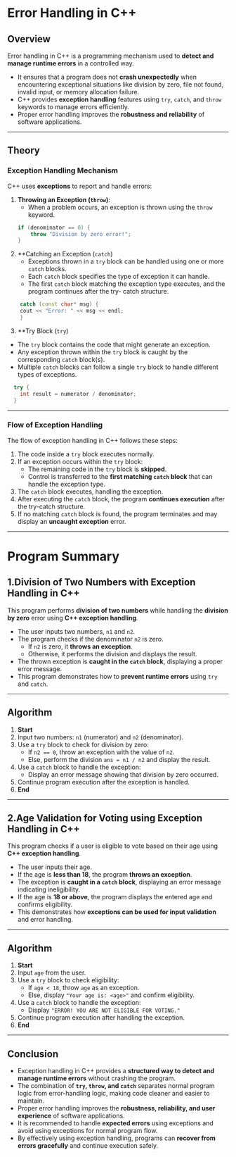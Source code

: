 # Error Handling in C++

##  Overview
Error handling in C++ is a programming mechanism used to **detect and manage runtime errors** in a controlled way.  
- It ensures that a program does not **crash unexpectedly** when encountering exceptional situations like division by zero, file not found, invalid input, or memory allocation failure.  
- C++ provides **exception handling** features using `try`, `catch`, and `throw` keywords to manage errors efficiently.  
- Proper error handling improves the **robustness and reliability** of software applications.

---

##  Theory

###  Exception Handling Mechanism
C++ uses **exceptions** to report and handle errors:
1. **Throwing an Exception (`throw`)**:  
   - When a problem occurs, an exception is thrown using the `throw` keyword.  
   ```cpp
   if (denominator == 0) {
       throw "Division by zero error!";
   }

2. **Catching an Exception (`catch`)
   - Exceptions thrown in a `try` block can be handled using one or more `catch` blocks.  
   - Each `catch` block specifies the type of exception it can handle.  
   - The first `catch` block matching the exception type executes, and the program continues after the try-      catch structure.
  ```cpp
      catch (const char* msg) {
      cout << "Error: " << msg << endl;
      }
```
3. **Try Block (`try`)
  - The `try` block contains the code that might generate an exception.  
  - Any exception thrown within the `try` block is caught by the corresponding `catch` block(s).  
  - Multiple `catch` blocks can follow a single `try` block to handle different types of exceptions.  
  ```cpp
    try {
      int result = numerator / denominator;
    }
  ```
---

###  Flow of Exception Handling
The flow of exception handling in C++ follows these steps:

1. The code inside a `try` block executes normally.  
2. If an exception occurs within the `try` block:  
   - The remaining code in the `try` block is **skipped**.  
   - Control is transferred to the **first matching `catch` block** that can handle the exception type.  
3. The `catch` block executes, handling the exception.  
4. After executing the `catch` block, the program **continues execution** after the try-catch structure.  
5. If no matching `catch` block is found, the program terminates and may display an **uncaught exception** error.

---

# Program Summary

##  1.Division of Two Numbers with Exception Handling in C++
This program performs **division of two numbers** while handling the **division by zero** error using **C++ exception handling**.  
- The user inputs two numbers, `n1` and `n2`.  
- The program checks if the denominator `n2` is zero.  
  - If `n2` is zero, it **throws an exception**.  
  - Otherwise, it performs the division and displays the result.  
- The thrown exception is **caught in the `catch` block**, displaying a proper error message.  
- This program demonstrates how to **prevent runtime errors** using `try` and `catch`.

---

##  Algorithm
1. **Start**  
2. Input two numbers: `n1` (numerator) and `n2` (denominator).  
3. Use a `try` block to check for division by zero:
   - If `n2 == 0`, throw an exception with the value of `n2`.  
   - Else, perform the division `ans = n1 / n2` and display the result.  
4. Use a `catch` block to handle the exception:
   - Display an error message showing that division by zero occurred.  
5. Continue program execution after the exception is handled.  
6. **End**

---

##  2.Age Validation for Voting using Exception Handling in C++
This program checks if a user is eligible to vote based on their age using **C++ exception handling**.  
- The user inputs their age.  
- If the age is **less than 18**, the program **throws an exception**.  
- The exception is **caught in a `catch` block**, displaying an error message indicating ineligibility.  
- If the age is **18 or above**, the program displays the entered age and confirms eligibility.  
- This demonstrates how **exceptions can be used for input validation** and error handling.

---

##  Algorithm
1. **Start**  
2. Input `age` from the user.  
3. Use a `try` block to check eligibility:
   - If `age < 18`, throw `age` as an exception.  
   - Else, display `"Your age is: <age>"` and confirm eligibility.  
4. Use a `catch` block to handle the exception:
   - Display `"ERROR! YOU ARE NOT ELIGIBLE FOR VOTING."`  
5. Continue program execution after handling the exception.  
6. **End**

---

##  Conclusion
- Exception handling in C++ provides a **structured way to detect and manage runtime errors** without crashing the program.  
- The combination of **`try`, `throw`, and `catch`** separates normal program logic from error-handling logic, making code cleaner and easier to maintain.  
- Proper error handling improves the **robustness, reliability, and user experience** of software applications.  
- It is recommended to handle **expected errors** using exceptions and avoid using exceptions for normal program flow.  
- By effectively using exception handling, programs can **recover from errors gracefully** and continue execution safely.
